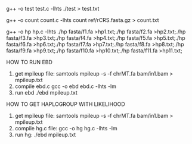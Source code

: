 g++ -o test test.c -lhts
./test > test.txt

g++ -o count count.c -lhts
count ref/rCRS.fasta.gz > count.txt

g++ -o hp hp.c -lhts
./hp fasta/f1.fa >hp1.txt;./hp fasta/f2.fa >hp2.txt;./hp fasta/f3.fa >hp3.txt;./hp fasta/f4.fa >hp4.txt;./hp fasta/f5.fa >hp5.txt;./hp fasta/f6.fa >hp6.txt;./hp fasta/f7.fa >hp7.txt;./hp fasta/f8.fa >hp8.txt;./hp fasta/f9.fa >hp9.txt;./hp fasta/f10.fa >hp10.txt;./hp fasta/f11.fa >hp11.txt;

HOW TO RUN EBD
1. get mpileup file:
samtools mpileup -s -f chrMT.fa bam/in1.bam > mpileup.txt
2. compile ebd.c
gcc -o ebd ebd.c -lhts -lm
3. run ebd
./ebd mpileup.txt


HOW TO GET HAPLOGROUP WITH LIKELIHOOD
1. get mpileup file:
samtools mpileup -s -f chrMT.fa bam/in1.bam > mpileup.txt
2. compile hg.c file:
gcc -o hg hg.c -lhts -lm
3. run hg:
./ebd mpileup.txt
